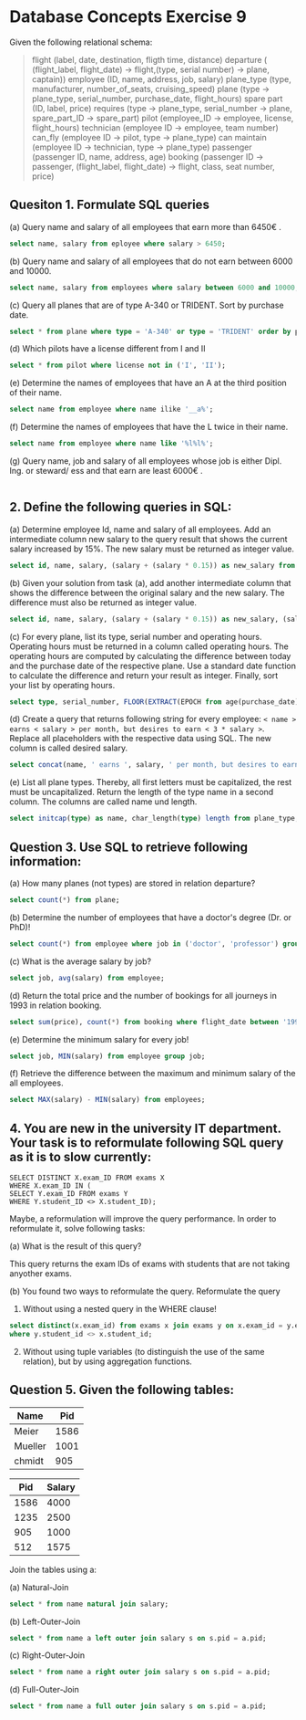 # Database Concepts Exercise 9 

Given the following relational schema:

> flight (label, date, destination, fligth time, distance) 
> departure ( (flight_label, flight_date) ->  flight,(type, serial number) -> plane, captain))
> employee (ID, name, address, job, salary)
> plane_type (type, manufacturer, number_of_seats, cruising_speed) 
> plane (type -> plane_type, serial_number, purchase_date, flight_hours) 
> spare part (ID, label, price) 
> requires (type -> plane_type, serial_number -> plane, spare_part_ID -> spare_part) 
> pilot (employee_ID -> employee, license, flight_hours) 
> technician (employee ID ->  employee, team number) 
> can_fly (employee ID ->  pilot, type ->  plane_type) 
> can maintain (employee ID ->  technician, type ->  plane_type) 
> passenger (passenger ID, name, address, age) 
> booking (passenger ID ->  passenger, (flight_label, flight_date) ->  flight, class, seat number, price)

## Quesiton 1. Formulate SQL queries

(a) Query name and salary of all employees that earn more than 6450€ .

```SQL
select name, salary from eployee where salary > 6450;
```

(b) Query name and salary of all employees that do not earn between 6000 and 10000.

```SQL
select name, salary from employees where salary between 6000 and 10000;
```

(c) Query all planes that are of type A-340 or TRIDENT. Sort by purchase date.

```SQL
select * from plane where type = 'A-340' or type = 'TRIDENT' order by purchase_date;
```

(d) Which pilots have a license different from I and II

```SQL
select * from pilot where license not in ('I', 'II');
```

(e) Determine the names of employees that have an A at the third position of their name.

```SQL 
select name from employee where name ilike '__a%';
```

(f) Determine the names of employees that have the L twice in their name.

```SQL
select name from employee where name like '%l%l%';
```

(g) Query name, job and salary of all employees whose job is either Dipl. Ing. or steward/ ess and that earn are least 6000€ .

```SQL

```

## 2. Define the following queries in SQL:

(a) Determine employee Id, name and salary of all employees. Add an intermediate column new salary to the query result that shows the current salary increased by 15\%. The new salary must be returned as integer value.

```SQL
select id, name, salary, (salary + (salary * 0.15)) as new_salary from employee;
```

(b) Given your solution from task (a), add another intermediate column that shows the difference between the original salary and the new salary. The difference must also be returned as integer value.

```SQL
select id, name, salary, (salary + (salary * 0.15)) as new_salary, (salary - (salary + (salary * 0.15)) as salary_difference from employee;
```

(c) For every plane, list its type, serial number and operating hours. Operating hours must be returned in a column called operating hours. The operating hours are computed by calculating the difference between today and the purchase date of the respective plane. Use a standard date function to calculate the difference and return your result as integer. Finally, sort your list by operating hours.

```SQL
select type, serial_number, FLOOR(EXTRACT(EPOCH from age(purchase_date))/3600) as operating_hours from plane order by date_part('hour', INTERVAL age(purchase_date));
```

(d) Create a query that returns following string for every employee: `< name > earns < salary > per month, but desires to earn < 3 * salary >`. Replace all placeholders with the respective data using SQL. The new column is called desired salary.

```SQL
select concat(name, ' earns ', salary, ' per month, but desires to earn ', salary * 3) desired_salary from employee;
```

(e) List all plane types. Thereby, all first letters must be capitalized, the rest must be uncapitalized. Return the length of the type name in a second column. The columns are called name und length.

```SQL
select initcap(type) as name, char_length(type) length from plane_type;
```

## Question 3. Use SQL to retrieve following information:

(a) How many planes (not types) are stored in relation departure?

```SQL
select count(*) from plane;
```

(b) Determine the number of employees that have a doctor's degree (Dr. or PhD)!

```SQL
select count(*) from employee where job in ('doctor', 'professor') group by job;
```

(c) What is the average salary by job?

```SQL
select job, avg(salary) from employee;
```

(d) Return the total price and the number of bookings for all journeys in 1993 in relation booking.

```SQL
select sum(price), count(*) from booking where flight_date between '1993-01-01' and '1993-12-31';
```

(e) Determine the minimum salary for every job!

```SQL
select job, MIN(salary) from employee group job;
```

(f) Retrieve the difference between the maximum and minimum salary of the all employees.

```SQL
select MAX(salary) - MIN(salary) from employees;
```

## 4. You are new in the university IT department. Your task is to reformulate following SQL query as it is to slow currently:

```
SELECT DISTINCT X.exam_ID FROM exams X
WHERE X.exam_ID IN (
SELECT Y.exam_ID FROM exams Y
WHERE Y.student_ID <> X.student_ID);
```

Maybe, a reformulation will improve the query performance. In order to reformulate it, solve following tasks:

(a) What is the result of this query?

This query returns the exam IDs of exams with students that are not taking anyother exams.

(b) You found two ways to reformulate the query. Reformulate the query

1. Without using a nested query in the WHERE clause!

```SQL
select distinct(x.exam_id) from exams x join exams y on x.exam_id = y.exam_id 
where y.student_id <> x.student_id;
```

2. Without using tuple variables (to distinguish the use of the same relation), but by using aggregation functions.

## Question 5. Given the following tables:

| Name    | Pid  |  
| ------- | ---- |  
| Meier   | 1586 |  
| Mueller | 1001 |  
| chmidt  | 905  |  

| Pid  | Salary |                   
| ---- | ------ |
| 1586 | 4000   |
| 1235 | 2500   |
| 905  | 1000   |
| 512  | 1575   |

Join the tables using a:

(a) Natural-Join

```SQL
select * from name natural join salary;
```

(b) Left-Outer-Join

```SQL
select * from name a left outer join salary s on s.pid = a.pid;
```
(c) Right-Outer-Join

```SQL
select * from name a right outer join salary s on s.pid = a.pid;
```

(d) Full-Outer-Join

```SQL
select * from name a full outer join salary s on s.pid = a.pid;
```


